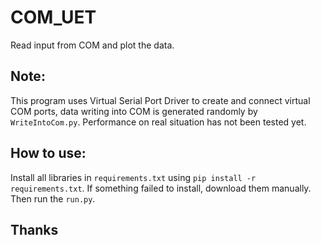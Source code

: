 # COM_UET

Read input from COM and plot the data.

## Note:

This program uses Virtual Serial Port Driver to create and connect virtual COM ports, data writing into COM is generated randomly by `WriteIntoCom.py`. Performance on real situation has not been tested yet.

## How to use:

Install all libraries in `requirements.txt` using `pip install -r requirements.txt`. If something failed to install, download them manually.
Then run the `run.py`.

## Thanks
